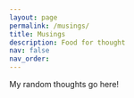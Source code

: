 ```yaml
---
layout: page
permalink: /musings/
title: Musings
description: Food for thought
nav: false
nav_order: 
---
```


My random thoughts go here!
